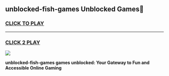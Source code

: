 
## unblocked-fish-games Unblocked Games👋
<h3>
<a href="https://news.freeplayer.one?title=unblocked-fish-games&ref=16F">CLICK TO PLAY</a></h3>
<hr>

<h3>
<a href="https://news.freeplayer.one?title=unblocked-fish-games&ref=16F">CLICK 2 PLAY</a>
  
</h3>

<a href="https://news.freeplayer.one?title=unblocked-fish-games&ref=16F/"><img src="https://clearcache.store/games.png"></a>


**unblocked-fish-games games unblocked: Your Gateway to Fun and Accessible Online Gaming**
